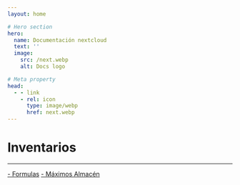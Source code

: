 ```yaml
---
layout: home

# Hero section
hero:
  name: Documentación nextcloud
  text: ''
  image:
    src: /next.webp
    alt: Docs logo

# Meta property
head:
  - - link
    - rel: icon
      type: image/webp
      href: next.webp
---
```


<!-- Custom home layout -->
<div class="custom-layout">
  <h1>Inventarios</h1>
  <hr>
  <a href="/nextcloud-docs/modulos/formulas.html" class="btn">- Formulas</a>
  <a href="/nextcloud-docs/modulos/maxalmacen.html" class="btn">- Máximos Almacén</a>
</div>